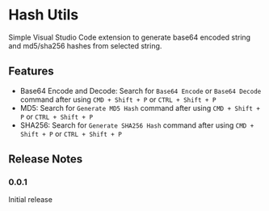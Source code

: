 # Hash Utils
Simple Visual Studio Code extension to generate base64 encoded string and md5/sha256 hashes from selected string.

## Features

- Base64 Encode and Decode: Search for `Base64 Encode` or `Base64 Decode` command after using `CMD + Shift + P` or `CTRL + Shift + P`
- MD5: Search for `Generate MD5 Hash` command after using `CMD + Shift + P` or `CTRL + Shift + P`
- SHA256: Search for `Generate SHA256 Hash` command after using `CMD + Shift + P` or `CTRL + Shift + P`

## Release Notes


### 0.0.1

Initial release